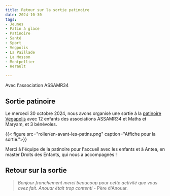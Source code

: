 ```yaml
---
title: Retour sur la sortie patinoire
date: 2024-10-30
tags:
- Jeunes
- Patin à glace
- Patinoire
- Santé
- Sport
- Vegpolis
- La Paillade
- La Mosson
- Montpellier
- Herault

---
```


Avec l'association ASSAMR34 

<!--more-->

## Sortie patinoire

Le mercedi 30 octobre 2024, nous avons organisé une sortie à la [patinoire Vegapolis](https://www.vegapolis.fr/) avec 12 enfants des associations ASSAMR34 et Maths et Maryam, et 3 bénévoles. 

{{< figure src="roller/en-avant-les-patins.png" caption="Affiche pour la sortie.">}} 

Merci à l'équipe de la patinoire pour l'accueil avec les enfants et à Antea, en master Droits des Enfants, qui nous a accompagnés !

## Retour sur la sortie

> _Bonjour franchement merci beaucoup pour cette activité que vous avez fait. Anouar était trop content!_ - Père d'Anouar.